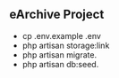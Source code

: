 ## eArchive Project

- cp .env.example .env
- php artisan storage:link
- php artisan migrate.
- php artisan db:seed.
